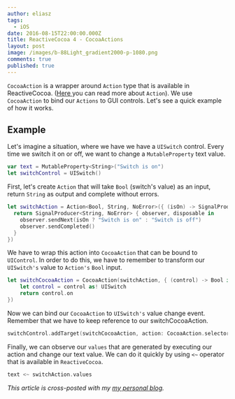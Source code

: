 ```yaml
---
author: eliasz
tags:
  - iOS
date: 2016-08-15T22:00:00.000Z
title: ReactiveCocoa 4 - CocoaActions
layout: post
image: /images/b-88Light_gradient2000-p-1080.png
comments: true
published: true
---
```

`CocoaAction` is a wrapper around `Action` type that is available in ReactiveCocoa. ([Here ](http://blog.brightinventions.pl/reactivecocoa-4-action/) you can read more about `Action`). We use `CocoaAction` to bind our `Actions` to GUI controls. Let's see a quick example of how it works.

## Example

Let's imagine a situation, where we have we have a `UISwitch` control. Every time we switch it on or off, we want to change a `MutableProperty` text value.

```swift
var text = MutableProperty<String>("Switch is on")
let switchControl = UISwitch()
```

First, let's create `Action` that will take `Bool` (switch's value) as an input, return `String` as output and complete without errors.

```swift
let switchAction = Action<Bool, String, NoError>({ (isOn) -> SignalProducer<String, NoError> in
  return SignalProducer<String, NoError> { observer, disposable in
    observer.sendNext(isOn ? "Switch is on" : "Switch is off")
    observer.sendCompleted()
  }
})
```

We have to wrap this action into `CocoaAction` that can be bound to `UIControl`. In order to do this, we have to remember to transform our `UISwitch's` value to `Action's` `Bool` input.

```swift
let switchCocoaAction = CocoaAction(switchAction, { (control) -> Bool in
    let control = control as! UISwitch
    return control.on
})
```

Now we can bind our `CocoaAction` to `UISwitch's` value change event. Remember that we have to keep reference to our switchCocoaAction.

```swift
switchControl.addTarget(switchCocoaAction, action: CocoaAction.selector, forControlEvents: .ValueChanged)
```

Finally, we can observe our `values` that are generated by executing our action and change our text value. We can do it quickly by using `<~` operator that is available in `ReactiveCocoa`.

```swift
text <~ switchAction.values
```

*This article is cross-posted with my [my personal blog](http://eluss.github.io/).*
